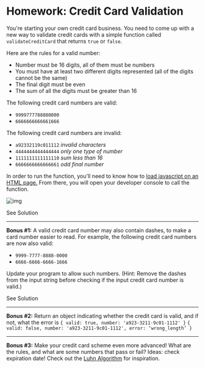 # Homework: Credit Card Validation

You're starting your own credit card business. You need to come up with a new way to validate credit cards with a simple function called `validateCreditCard` that returns `true` or `false`.

Here are the rules for a valid number:

- Number must be 16 digits, all of them must be numbers
- You must have at least two different digits represented (all of the digits cannot be the same)
- The final digit must be even
- The sum of all the digits must be greater than 16



The following credit card numbers are valid:

- `9999777788880000`
- `6666666666661666`

The following credit card numbers are invalid:

- `a92332119c011112` *invalid characters*
- `4444444444444444` *only one type of number*
- `1111111111111110` *sum less than 16*
- `6666666666666661` *odd final number*



In order to run the function, you'll need to know how to [load javascript on an HTML page.](https://www.teaching-materials.org/javascript/exercises/loadjavascripttemplate) From there, you will open your developer console to call the function.

![img](https://www.teaching-materials.org/javascript/images/console.png)

See Solution

------

**Bonus #1:** A valid credit card number may also contain dashes, to make a card number easier to read. For example, the following credit card numbers are now also valid:

- `9999-7777-8888-0000`
- `6666-6666-6666-1666`

Update your program to allow such numbers. (Hint: Remove the dashes from the input string before checking if the input credit card number is valid.)



See Solution

------

**Bonus #2:** Return an object indicating whether the credit card is valid, and if not, what the error is
`{ valid: true, number: 'a923-3211-9c01-1112' }`
`{ valid: false, number: 'a923-3211-9c01-1112', error: ‘wrong_length’ }`

------

**Bonus #3:** Make your credit card scheme even more advanced! What are the rules, and what are some numbers that pass or fail? Ideas: check expiration date! Check out the [Luhn Algorithm](https://en.wikipedia.org/wiki/Luhn_algorithm) for inspiration.